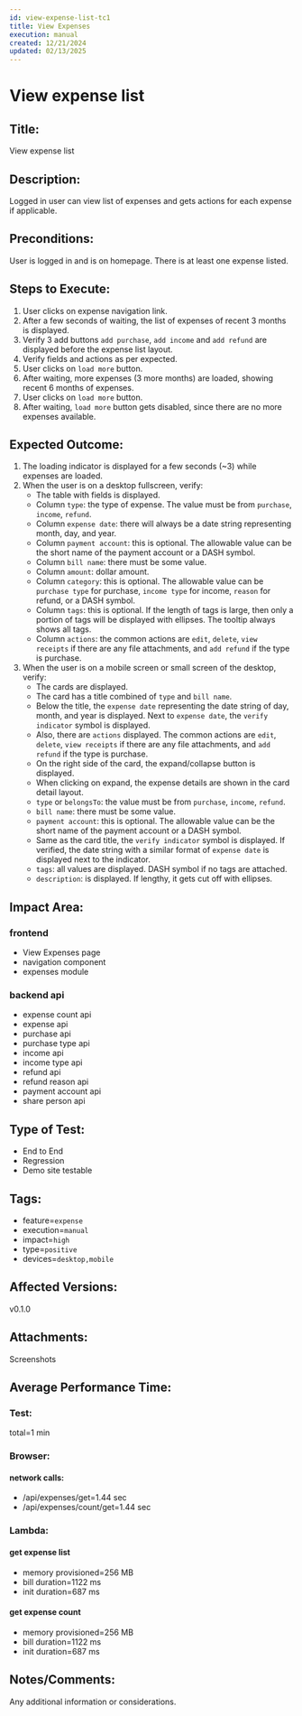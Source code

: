 ```yaml
---
id: view-expense-list-tc1
title: View Expenses
execution: manual
created: 12/21/2024
updated: 02/13/2025
---
```


# View expense list

## Title:

View expense list

## Description:

Logged in user can view list of expenses and gets actions for each expense if applicable.

## Preconditions:

User is logged in and is on homepage. There is at least one expense listed.

## Steps to Execute:

1. User clicks on expense navigation link.
2. After a few seconds of waiting, the list of expenses of recent 3 months is displayed.
3. Verify 3 add buttons `add purchase`, `add income` and `add refund` are displayed before the expense list layout.
4. Verify fields and actions as per expected.
5. User clicks on `load more` button.
6. After waiting, more expenses (3 more months) are loaded, showing recent 6 months of expenses.
7. User clicks on `load more` button.
8. After waiting, `load more` button gets disabled, since there are no more expenses available.

## Expected Outcome:

1. The loading indicator is displayed for a few seconds (~3) while expenses are loaded.
2. When the user is on a desktop fullscreen, verify:
   - The table with fields is displayed.
   - Column `type`: the type of expense. The value must be from `purchase`, `income`, `refund`.
   - Column `expense date`: there will always be a date string representing month, day, and year.
   - Column `payment account`: this is optional. The allowable value can be the short name of the payment account or a DASH symbol.
   - Column `bill name`: there must be some value.
   - Column `amount`: dollar amount.
   - Column `category`: this is optional. The allowable value can be `purchase type` for purchase, `income type` for income, `reason` for refund, or a DASH symbol.
   - Column `tags`: this is optional. If the length of tags is large, then only a portion of tags will be displayed with ellipses. The tooltip always shows all tags.
   - Column `actions`: the common actions are `edit`, `delete`, `view receipts` if there are any file attachments, and `add refund` if the type is purchase.
3. When the user is on a mobile screen or small screen of the desktop, verify:
   - The cards are displayed.
   - The card has a title combined of `type` and `bill name`.
   - Below the title, the `expense date` representing the date string of day, month, and year is displayed. Next to `expense date`, the `verify indicator` symbol is displayed.
   - Also, there are `actions` displayed. The common actions are `edit`, `delete`, `view receipts` if there are any file attachments, and `add refund` if the type is purchase.
   - On the right side of the card, the expand/collapse button is displayed.
   - When clicking on expand, the expense details are shown in the card detail layout.
   - `type` or `belongsTo`: the value must be from `purchase`, `income`, `refund`.
   - `bill name`: there must be some value.
   - `payment account`: this is optional. The allowable value can be the short name of the payment account or a DASH symbol.
   - Same as the card title, the `verify indicator` symbol is displayed. If verified, the date string with a similar format of `expense date` is displayed next to the indicator.
   - `tags`: all values are displayed. DASH symbol if no tags are attached.
   - `description`: is displayed. If lengthy, it gets cut off with ellipses.

## Impact Area:

### frontend

- View Expenses page
- navigation component
- expenses module

### backend api

- expense count api
- expense api
- purchase api
- purchase type api
- income api
- income type api
- refund api
- refund reason api
- payment account api
- share person api

## Type of Test:

- End to End
- Regression
- Demo site testable

## Tags:

- feature=`expense`
- execution=`manual`
- impact=`high`
- type=`positive`
- devices=`desktop,mobile`

## Affected Versions:

v0.1.0

## Attachments:

Screenshots

## Average Performance Time:

### Test:

total=1 min

### Browser:

#### network calls:

- /api/expenses/get=1.44 sec
- /api/expenses/count/get=1.44 sec

### Lambda:

#### get expense list

- memory provisioned=256 MB
- bill duration=1122 ms
- init duration=687 ms

#### get expense count

- memory provisioned=256 MB
- bill duration=1122 ms
- init duration=687 ms

## Notes/Comments:

Any additional information or considerations.
